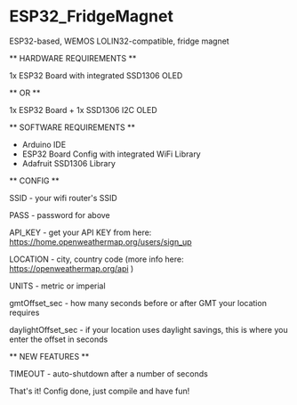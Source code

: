 # ESP32_FridgeMagnet
ESP32-based, WEMOS LOLIN32-compatible, fridge magnet


** HARDWARE REQUIREMENTS **

1x ESP32 Board with integrated SSD1306 OLED 

** OR **

1x ESP32 Board + 1x SSD1306 I2C OLED

** SOFTWARE REQUIREMENTS **
- Arduino IDE
- ESP32 Board Config with integrated WiFi Library
- Adafruit SSD1306 Library


** CONFIG **

SSID - your wifi router's SSID

PASS - password for above

API_KEY - get your API KEY from here: https://home.openweathermap.org/users/sign_up

LOCATION - city, country code (more info here: https://openweathermap.org/api )

UNITS - metric or imperial

gmtOffset_sec - how many seconds before or after GMT your location requires

daylightOffset_sec - if your location uses daylight savings, this is where you enter the offset in seconds


** NEW FEATURES **

TIMEOUT - auto-shutdown after a number of seconds



That's it! Config done, just compile and have fun!

